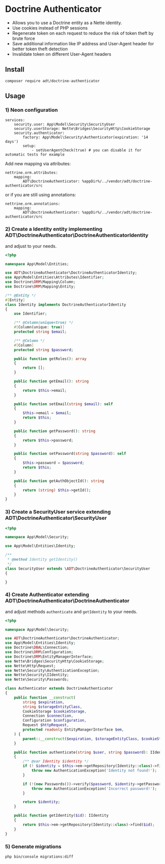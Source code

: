 # Doctrine Authenticator

- Allows you to use a Doctrine entity as a Nette identity.
- Use cookies instead of PHP sessions
- Regenerate token on each request to reduce the risk of token theft by brute force
- Save additional information like IP address and User-Agent header for better token theft detection
- Invalidate token on different User-Agent headers

## Install

```
composer require adt/doctrine-authenticator
```

## Usage

### 1) Neon configuration

```neon
services:
	security.user: App\Model\Security\SecurityUser
	security.userStorage: Nette\Bridges\SecurityHttp\CookieStorage
	security.authenticator:
		factory: App\Model\Security\Authenticator(expiration: '14 days')
		setup:
			- setUserAgentCheck(true) # you can disable it for automatic tests for example
```

Add new mapping via attributes:

```neon
nettrine.orm.attributes:
	mapping:
		ADT\DoctrineAuthenticator: %appDir%/../vendor/adt/doctrine-authenticator/src
```

or if you are still using annotations:

```neon
nettrine.orm.annotations:
	mapping:
		ADT\DoctrineAuthenticator: %appDir%/../vendor/adt/doctrine-authenticator/src
```

### 2) Create a Identity entity implementing ADT\DoctrineAuthenticator\DoctrineAuthenticatorIdentity

and adjust to your needs.

```php
<?php

namespace App\Model\Entities;

use ADT\DoctrineAuthenticator\DoctrineAuthenticatorIdentity;
use App\Model\Entities\Attributes\Identifier;
use Doctrine\ORM\Mapping\Column;
use Doctrine\ORM\Mapping\Entity;

/** @Entity */
#[Entity]
class Identity implements DoctrineAuthenticatorIdentity
{
	use Identifier;

	/** @Column(unique=true) */
	#[Column(unique: true)]
	protected string $email;

	/** @Column */
	#[Column]
	protected string $password;

	public function getRoles(): array
	{
		return [];
	}

	public function getEmail(): string
	{
		return $this->email;
	}

	public function setEmail(string $email): self
	{
		$this->email = $email;
		return $this;
	}

	public function getPassword(): string
	{
		return $this->password;
	}

	public function setPassword(string $password): self
	{
		$this->password = $password;
		return $this;
	}

	public function getAuthObjectId(): string
	{
		return (string) $this->getId();
	}
}
```

### 3) Create a SecurityUser service extending ADT\DoctrineAuthenticator\SecurityUser

```php
<?php

namespace App\Model\Security;

use App\Model\Entities\Identity;

/**
 * @method Identity getIdentity()
 */
class SecurityUser extends \ADT\DoctrineAuthenticator\SecurityUser
{

}
```

### 4) Create Authenticator extending ADT\DoctrineAuthenticator\DoctrineAuthenticator

and adjust methods `authenticate` and `getIdentity` to your needs. 

```php
<?php

namespace App\Model\Security;

use ADT\DoctrineAuthenticator\DoctrineAuthenticator;
use App\Model\Entities\Identity;
use Doctrine\DBAL\Connection;
use Doctrine\ORM\Configuration;
use Doctrine\ORM\EntityManagerInterface;
use Nette\Bridges\SecurityHttp\CookieStorage;
use Nette\Http\Request;
use Nette\Security\AuthenticationException;
use Nette\Security\IIdentity;
use Nette\Security\Passwords;

class Authenticator extends DoctrineAuthenticator
{
	public function __construct(
		string $expiration,
		string $storageEntityClass,
		CookieStorage $cookieStorage,
		Connection $connection,
		Configuration $configuration,
		Request $httpRequest,
		protected readonly EntityManagerInterface $em,
	) {
		parent::__construct($expiration, $storageEntityClass, $cookieStorage, $connection, $configuration, $httpRequest);
	}

	public function authenticate(string $user, string $password): IIdentity
	{
		/** @var Identity $identity */
		if (! $identity = $this->em->getRepository(Identity::class)->findOneBy(['email' => $user])) {
			throw new AuthenticationException('Identity not found!');
		}

		if (!(new Passwords())->verify($password, $identity->getPassword())) {
			throw new AuthenticationException('Incorrect password!');
		}

		return $identity;
	}

	public function getIdentity($id): IIdentity
	{
		return $this->em->getRepository(Identity::class)->find($id);
	}
}
```

### 5) Generate migrations

```bash
php bin/console migrations:diff
```
